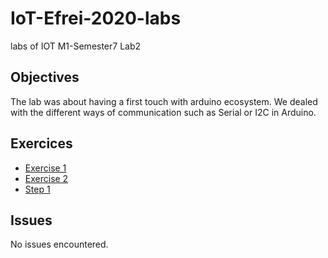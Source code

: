 # IoT-Efrei-2020-labs
labs of IOT M1-Semester7
Lab2

## Objectives

The lab was about having a first touch with arduino ecosystem.
We dealed with the different ways of communication such as Serial or I2C in Arduino.

## Exercices

* [Exercise 1](https://github.com/SlyAdrian/IoT-Efrei-2020-labs/tree/main/lab2/report/ex1)
* [Exercise 2](https://github.com/SlyAdrian/IoT-Efrei-2020-labs/tree/main/lab2/report/ex2)
* [Step 1](https://github.com/SlyAdrian/IoT-Efrei-2020-labs/tree/main/lab2/report/step1)


## Issues
No issues encountered.
